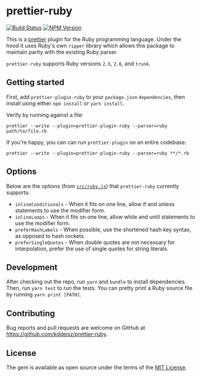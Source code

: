 # prettier-ruby

[![Build Status](https://travis-ci.org/kddeisz/prettier-ruby.svg?branch=master)](https://travis-ci.org/kddeisz/prettier-ruby)
[![NPM Version](https://img.shields.io/npm/v/prettier-plugin-ruby.svg)](https://www.npmjs.com/package/prettier-plugin-ruby)

This is a [prettier](https://prettier.io/) plugin for the Ruby programming language. Under the hood it uses Ruby's own `ripper` library which allows this package to maintain parity with the existing Ruby parser.

`prettier-ruby` supports Ruby versions `2.5`, `2.6`, and `trunk`.

## Getting started

First, add `prettier-plugin-ruby` to your `package.json` `dependencies`, then install using either `npm install` or `yarn install`.

Verify by running against a file:

```
prettier --write --plugin=prettier-plugin-ruby --parser=ruby path/to/file.rb
```

If you're happy, you can can run `prettier-plugin` on an entire codebase:

```
prettier --write --plugin=prettier-plugin-ruby --parser=ruby **/*.rb
```

## Options

Below are the options (from [`src/ruby.js`](src/ruby.js)) that `prettier-ruby` currently supports:

* `inlineConditionals` - When it fits on one line, allow if and unless statements to use the modifier form.
* `inlineLoops` - When it fits on one line, allow while and until statements to use the modifier form.
* `preferHashLabels` - When possible, use the shortened hash key syntax, as opposed to hash rockets.
* `preferSingleQuotes` - When double quotes are not necessary for interpolation, prefer the use of single quotes for string literals.

## Development

After checking out the repo, run `yarn` and `bundle` to install dependencies. Then, run `yarn test` to run the tests. You can pretty print a Ruby source file by running `yarn print [PATH]`.

## Contributing

Bug reports and pull requests are welcome on GitHub at https://github.com/kddeisz/prettier-ruby.

## License

The gem is available as open source under the terms of the [MIT License](https://opensource.org/licenses/MIT).
